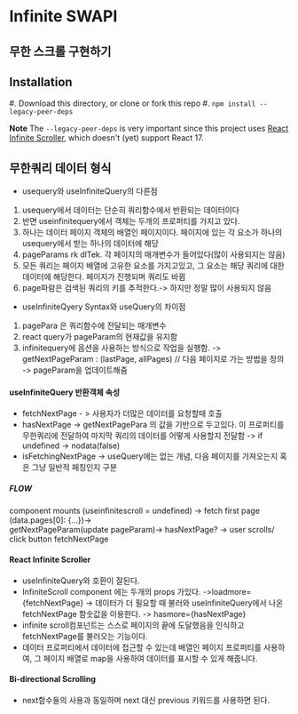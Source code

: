 # Infinite SWAPI

## 무한 스크롤 구현하기

## Installation

#. Download this directory, or clone or fork this repo
#. `npm install --legacy-peer-deps`

**Note** The `--legacy-peer-deps` is very important since this project uses [React Infinite Scroller](https://www.npmjs.com/package/react-infinite-scroller), which doesn't (yet) support React 17.

## 무한쿼리 데이터 형식

- usequery와 useInfiniteQuery의 다른점

1.  usequery에서 데이터는 단순히 쿼리함수에서 반환되는 데이터이다
2.  반면 useinfinitequery에서 객체는 두개의 프로퍼티를 가지고 있다.
3.  하나는 데이터 페이지 객체의 배열인 페이지이다. 페이지에 있는 각 요소가 하나의 usequery에서 받는 하나의 데이터에 해당
4.  pageParams rk dlTek. 각 페이지의 매개변수가 들어있다(많이 사용되지는 않음)
5.  모든 쿼리는 페이지 배열에 고유한 요소를 가지고있고, 그 요소는 해당 쿼리에 대한 데이터에 해당한다. 페이지가 진행되며 쿼리도 바뀜
6.  page파람은 검색된 쿼리의 키를 추적한다.-> 하지만 정말 많이 사용되지 않음

- useInfiniteQyery Syntax와 useQuery의 차이점

1.  pagePara 은 쿼리함수에 전달되는 매개변수
2.  react query가 pageParam의 현재값을 유지함
3.  infinitequery에 옵션을 사용하는 방식으로 작업을 실행함.
    -> getNextPageParam : (lastPage, allPages) // 다음 페이지로 가는 방법을 정의
    -> pageParam을 업데이트해줌

#### useInfiniteQuery 반환객체 속성

- fetchNextPage - > 사용자가 더많은 데이터를 요청할때 호출
- hasNextPage -> getNextPagePara 의 값을 기반으로 두고있다. 이 프로퍼티를 무한쿼리에 전달하여 마지막 쿼리의 데이터를 어떻게 사용할지 전달함 -> if undefined -> nodata(false)
- isFetchingNextPage -> useQuery에는 없는 개념, 다음 페이지를 가져오는지 혹은 그냥 일반적 페칭인지 구분

##### FLOW

component mounts (useinfinitescroll = undefined) -> fetch first page (data.pages[0]: {...})->  
getNextPageParam(update pageParam)-> hasNextPage? -> user scrolls/ click button fetchNextPage

#### React Infinite Scroller

- useInfiniteQuery와 호환이 잘된다.
- InfiniteScroll component 에는 두개의 props 가있다.
  ->loadmore={fetchNextPage} -> 데이터가 더 필요할 때 불러와 useInfiniteQuery에서 나온 fetchNextPage 함숫값을 이용한다.
  -> hasmore={hasNextPage}
- infinite scroll컴포넌트는 스스로 페이지의 끝에 도달했음을 인식하고 fetchNextPage를 불러오는 기능이다.
- 데이터 프로퍼티에서 데이터에 접근할 수 있는데 배열인 페이지 프로퍼티를 사용하여, 그 페이지 배열로 map을 사용하여 데이터를 표시할 수 있게 해줍니다.

#### Bi-directional Scrolling

- next함수들의 사용과 동일하며 next 대신 previous 키워드를 사용하면 된다.

